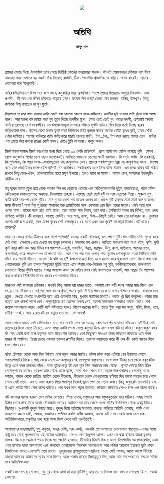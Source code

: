 <div align=center>
<img src=https://images.prothomalo.com/prothomalo-bangla%2F2021-04%2Fd51e6a29-b257-4baa-b1d2-5c39bab44c96%2Frupkotha.png?w=1200&ar=40%3A21&auto=format%2Ccompress&ogImage=true&mode=crop&overlay=https%3A%2F%2Fimages.prothomalo.com%2Fprothomalo-bangla%2F2020-11%2F54141ce1-65f9-4c75-b13f-9fdce8bbd3dc%2Ffacebook_post_banner__1_.jpg&overlay_position=bottom&overlay_width_pct=1 />
<br><br>
<h1>অতিথি</h1>
<h4>মাসুদ খান</h4>
<br><br>
</div>

গ্রামের ভেতর দিয়ে এঁকেবেঁকে চলে গেছে ডিস্ট্রিক্ট বোর্ডের ভাঙাচোরা সড়ক। খটখটে শেয়ালডাঙা মৌজার পাশ দিয়ে যাওয়ার সময় যেখানে বড় একটা বাঁক নিয়েছে রাস্তাটা, ঠিক সেখানটায় প্রামাণিকদের বাড়ি। পথের ধারেই। গ্রামের লোকেরা বলে ‘কলুবাড়ি’।

বাহিরবাড়ির উঠানে বিষণ্ন মনে বসে আছে কলুবাড়ির হারু প্রামাণিক। পাশে তাদের ঘিয়েরঙা আদুরে বিড়ালটা। নাম রূপসী। কী যেন এক ভীষণ মসিবতে পড়েছে হারু। কয়েক দিন ধরেই কেমন যেন মনমরা, অস্থির, উসখুস। কিন্তু কাউকে কিছু বলছেও না মুখ ফুটে।

বিড়ালের পা ধরে বসে থাকলে নাকি কেটে যায় কোনো কোনো বালা-মসিবত। রূপসীর দুই পা ধরে তাই ঝুঁকে বসে আছে হারু। আর হারুর বউ চামচে করে দুধ তুলে দিচ্ছে রূপসীর মুখে। চামচ চেটে চেটে দুধ খাচ্ছে রূপসী, চেহারাটা অবশ্য বানিয়ে রেখেছে বেশ ভাবগম্ভীর। মাঝেমধ্যে সান্ত্বনা দেওয়ার ভঙ্গিতে মুখটা বাড়িয়ে জিব দিয়ে চেটে দিচ্ছে হারুর দাড়িওয়ালা গাল। ঘাসের চোখা ডগায় ফুটে থাকা শিশিরের মতো জ্বলজ্বল করছে কয়েক ফোঁটা দুধের কুচি, হারুর খোঁচা খোঁচা দাড়িতে। পাশের ঘানিঘরে ক্যাঁচ ক্যাঁচ করে ঘুরেই চলেছে ঘানি। টুপ...টুপ...টুপ করে ঝরছে শর্ষের তেল। ঘানির এক প্রান্তে বাঁধা কালো রঙের একটি বলদ। চোখে ঠুলি লাগানো। কলুর বলদ।

মির্জাপাড়ার সামাদ মির্জা ভাঙানোর জন্য দিয়ে গেছে ৩০ কেজি রাইশর্ষে। গ্রামে শর্ষেপেষা মেশিন বসেছে দুটি। সেসব রেখে কলুবাড়ির শর্ষের তেল পছন্দ অনেকেরই। ঘানিতে ভাঙানো তেলের স্বাদই আলাদা। কি ভর্তা-ভাজি, কি তরকারি, কি মুড়িমাখা, কি গায়ে মাখা—সবকিছুতেই চাই কলুবাড়ির তেল। গ্রামের গবাদিপশুরও প্রিয় এই কলুবাড়ির খইল। বিশেষ করে হারু প্রামাণিকের তৈল-খইল দুই-ই বেশ জনপ্রিয়। সন্ধ্যাবেলায় এসে নিয়ে যাবে সামাদ। এর মধ্যে হারুর বউ সরিয়ে রাখবে কিছু তৈল-খইল, তেলেসমাতির মতো মসৃণ উপায়ে। টেরও পাবে না সামাদ। সামাদ কেন, সামাদের ইগলদৃষ্টি-বউটিও না।

বহু দূরের কামারপুকুর গ্রাম থেকে অনেক দিন পর বেড়াতে এসেছে এক অতিদূরসম্পর্কের কুটুম, কয়রাচোখা, পরনে মলিন কোঁচকানো কাপড়চোপড়; অসহায়, বিধ্বস্তপ্রায় চেহারা। এসেছে ছোট ছোট দুটি মা মরা ছেলেকে নিয়ে। শুকনো মুখ, কাঠি কাঠি হাত-পা ছেলে দুটির। মাস দুয়েক হলো গত হয়েছে ওদের মা। ছেলে দুটি হারুকে মামা মামা বলে ডাকছে। মামা কীভাবে? মাথা নিচু মুখচোরা স্বভাবের হারু প্রামাণিকের সঙ্গে একসময় প্রেম ছিল ওদের মায়ের। সেই সূত্রে হারু ওদের মামা। মায়ের সঙ্গে প্রেম, তাই মামা। আর মায়ের সঙ্গে বিবাহ, তাই বাবা।এমনিতেই হারুর মন বিক্ষিপ্ত, তার ওপর বাড়িতে অতিথি। কী খাওয়াবে, ভাবছে সেটাই। ঘরে মাছ, মাংস, ডিম—কিছুই নেই। আজ তো হাটবারও না। বুধবারে অবশ্য হাট বসে একটা, তিন ক্রোশ দূরের সেই চন্দনপুরে। কে যাবে এখন অত দূরে? তা ছাড়া টাকাও নেই হাতে। তাহলে?

হারুদের ভেতর বাড়ির উঠানের এক পাশে পানিভর্তি বড়সড় একটি চৌবাচ্চা, অন্য পাশে দুটি গোল মাটির চাড়ি, সুন্দর করে সেট করা। সেখানে খেতে দেওয়া হয় কলুর বলদদের। মজাদার সব খাবার। পানিতে থকথকে করে মাখা খইল, ভুসি, কুচি কুচি করে কাটা খড় আর বিচিত্র সব ঘাসপাতা—দূর্বা, ভাদাইল, বিন্ন্যা, বারমুডা, উলু, কাশ, হাতিঘাস, আখের পাতা, কলাপাতা, ধনচে পাতা—যখন যা পাওয়া যায়। ওরা এসব খায় আর একান্ত বাধ্য সুবোধ পোষ্যপুত্রের মতো নির্বিকার ঘানি টেনে যায় সারাটা জীবন। তাতেও কি স্বস্তি আছে? কখনোবা অতর্কিতে এসে হামলা করে খুরফোলা রোগ! কিংবা কখনোবা গোয়ালঘরের খুঁটি ধরে হালকা সিল্যুয়েট মূর্তির মতো এসে দাঁড়ায় পার-শিমলার নবু মুচি, কালীসন্ধ্যাবেলায়, কলাপাতায় মোড়ানো বিষের পুঁটলি হাতে। সবার অলক্ষ্যে কখন যে খাইয়ে দেবে সেই কলাপাতার প্যাকেট, আর পরের দিন অপেক্ষা করতে থাকবে সিঙ্গিমারি বিলের ধারের গো-ভাগাড়ে গিয়ে।

হারুদের সেই জলভরা চৌবাচ্চা। যখনই কিছু পয়সা হয় হারুর হাতে, একসঙ্গে বেশ কটি জ্যান্ত গজার মাছ কিনে এনে ছেড়ে দেয় চৌবাচ্চায়। খইলের সঙ্গে ধানের কুঁড়া, গমের ভুসি মিশিয়ে গজারের জন্য বানায় উপাদেয় খাবার। খাবারও দেয় প্রচুর। দেখতে দেখতে নধরকান্তি হয়ে ওঠে একেকটা মাছ, দু-চার সপ্তাহের মধ্যেই। গজার খুব প্রিয় কলুদের। গজার মাছ রান্নায় তেল-মসলা লাগে বেশ। কলুবাড়িতে তো তেলের অভাব নেই, অবশ্য আজকাল মসলারও অভাব নেই। বেশ কয়েক মাস হলো আরও একটি ঘানি বসিয়েছে হারু। বিশেষ ধরনের ঘানি। তাতে গুঁড়া করা যায় হলুদ, মরিচ, জিরা, ধনে, মৌরি—সবই। আর হারুর বউয়ের রান্নার হাত তো...লা জবাব!

আজ কোনো মাছও নেই চৌবাচ্চায়। ওহ, মাত্র একটা বোধ হয় আছে, হঠাৎ মনে পড়ল হারুর বউয়ের। বউ উঠে যেই রান্নাঘরের দিকে যেতে নিয়েছে, এমন সময় একটা পোষা গোল্লা কবুতর উড়ে এসে বসল বউয়ের কাঁধে। বাকুম বাকুম করে কী যেন একটা কথা বলে ফড়ফড় করে উড়ে গেল আবার। বেশ কিছুক্ষণ পর এক বানর লাফাতে লাফাতে এসে বসল হারুর বাঁ পাশটায়। ট্যারা চোখে একবার তাকাল রূপসীর দিকে। তারপর ক্যাচম্যাচ করে কী যেন কী একটা জানান দিয়ে চলে গেল ফের।

হঠাৎ চৌবাচ্চা থেকে লাফ দিয়ে উঠানে এসে পড়ল গজার মাছটা। চটাস চটাস করে এগিয়ে গেল উঠানের কোণে শজনেগাছটার দিকে। গাছ থেকে নেমে এল কলুদের সেই লালমুখো বাস্তুবানর। সঙ্গে সঙ্গে টিনের চাল থেকে কবুতরটাও উড়ে এসে বসল বানরের কাঁধে। বানর ঝুঁকে পড়ে কী যেন শুনে নিল গজারের কাছ থেকে। শুনেই দৌড়ে গিয়ে উঠল সোনালুগাছের ডালে। তারপর ডাল থেকে ডালে ঝুলে, দোল খেতে খেতে চষে বেড়াল গাছগাছান্তর। সোনালু থেকে শজনে, শজনে থেকে ছাতিম, ছাতিম থেকে পীতরাজ, পীতরাজ থেকে শেওড়াগাছে ছড়িয়ে দিল গজার মাছের কাছ থেকে শোনা সেই বার্তা। অবশ্য এসব করতে গিয়ে শাখামৃগ নিজেই ভুলে গেল সে বার্তার কথা। কিন্তু কবুতরটা ভোলেনি। সে-ই এসে খবরটা দিয়ে গেল হারুর বউকে। পরে যখন মনে পড়ল বানরের, লাফাতে লাফাতে সে-ও চলে এল হারুর কাছে।

বউ যাওয়ার পরপর হারুও গেল বাড়ির ভেতরে। গিয়ে দ্যাখে, বাস্তুবানর আর বাস্তুকবুতরের খবর সঠিক। গজার মাছটা উঠান থেকে লাফ দিয়ে আবার চৌবাচ্চার ভেতর। জ্যান্তে-মরা হয়ে ভেসে আছে পানির উপরিভাগ থেকে একটু নিচে। নিঃসাড়। দু-চারটি বুদবুদ উঠছে মাত্র। বুদবুদ দিয়ে পাঠাচ্ছে সংকেত, বলছে, বাড়িতে অতিথি এসেছে, আমি এখন দেহত্যাগ করতে চাই, স্বেচ্ছায়, সজ্ঞানে। প্রতীক্ষা করছি অধীর আগ্রহে, আমার এই নশ্বর দেহটা আজ চলে যাক অতিথিসৎকারে, প্রকৃতির খাদ্য হয়ে আজ মিশে যেতে চাই প্রকৃতিতেই।

আশপাশের গাছগাছালি, ঘুঘু-কবুতর, বানর-বেজি, গরু-বকরি, এমনকি শেওড়াগাছের ভোলাভালা বাস্তুভূত—সবার মধ্যে রাষ্ট্র হয়ে গেছে গৃহগজারের এই অন্তিম অভিপ্রায়। সে-ও বেশ কিছুক্ষণ আগে। এখন সে খবর ছড়িয়ে যাচ্ছে ফুলের হালকা গন্ধ বয়ে বেড়ানো পড়ন্ত বিকেলের খেয়ালি হাওয়ায়, ইটভাটার চিমনি ঠিকরে আসা উদ্দেশ্যহীন আলোকরেখায়, একা একা ভাসতে থাকা রাশপাতলা এক পালকের এলোমেলো নিরুদ্দেশ সঞ্চারপথে, আর পশ্চিম আকাশে ইতস্তত ফুটে থাকা বিজলিভরা লালচে-গোলাপি মেঘে মেঘে। দূরদূরান্তের গ্রামগুলোতেও ছড়িয়ে পড়ছে সেই সংবাদ, আস্তে আস্তে মিলিয়ে যাওয়া আসরের আজানের সুরের সঙ্গে মিশে। আজ গজার মাছের ইচ্ছামৃত্যুর দিন, আজ তার দেহসৎকারের মাধ্যমে সাধিত হবে অতিথিসৎকার।

সবাই জেনে গেছে সে কথা, শুধু দূর থেকে আসা মা মরা দুটি শিশু আর তাদের বিধ্বস্ত বাবা জানতে পেরেছে কি না, বোঝা গেল না।
